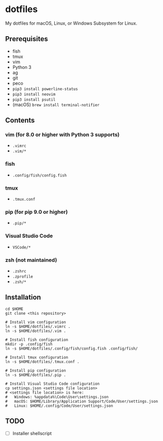 # dotfiles

My dotfiles for macOS, Linux, or Windows Subsystem for Linux.

## Prerequisites

- fish
- tmux
- vim
- Python 3
- ag
- git
- peco
- `pip3 install powerline-status`
- `pip3 install neovim`
- `pip3 install psutil`
- (macOS) `brew install terminal-notifier`

## Contents

### vim (for 8.0 or higher with Python 3 supports)

- `.vimrc`
- `.vim/*`

### fish

- `.config/fish/config.fish`

### tmux

- `.tmux.conf`

### pip (for pip 9.0 or higher)

- `.pip/*`

### Visual Studio Code

- `VSCode/*`

### zsh (not maintained)

- `.zshrc`
- `.zprofile`
- `.zsh/*`

## Installation

```
cd $HOME
git clone <this repository>

# Install vim configuration
ln -s $HOME/dotfiles/.vimrc .
ln -s $HOME/dotfiles/.vim .

# Install fish configuration
mkdir -p .config/fish
ln -s $HOME/dotfiles/.config/fish/config.fish .config/fish/

# Install tmux configuration
ln -s $HOME/dotfiles/.tmux.conf .

# Install pip configuration
ln -s $HOME/dotfiles/.pip .

# Install Visual Studio Code configuration
cp settings.json <settings file location>
# <settings file location> is here:
#   Windows: %appdata%\Code\User\settings.json
#   macOS: $HOME/Library/Application Support/Code/User/settings.json
#   Linux: $HOME/.config/Code/User/settings.json
```

## TODO

- [ ] Installer shellscript
